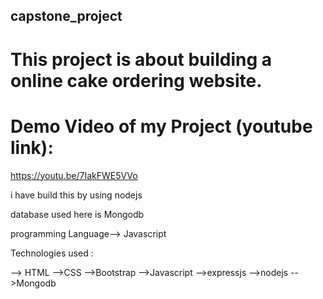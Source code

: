 ## capstone_project

# This project is about building a online cake ordering website.

# Demo Video of my Project (youtube link):

https://youtu.be/7IakFWE5VVo

i have build this by using nodejs 

database used here is Mongodb

programming Language--> Javascript

Technologies used :

--> HTML
-->CSS
-->Bootstrap
-->Javascript
-->expressjs
-->nodejs
-->Mongodb



